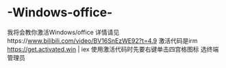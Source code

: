 # -Windows-office-
我将会教你激活Windows/office
详情请见https://www.bilibili.com/video/BV16SnEzWE92?t=4.9
激活代码是irm https://get.activated.win | iex
使用激活代码时先要右键单击四宫格图标
选终端管理员

